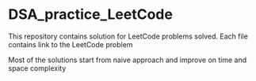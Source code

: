 # DSA_practice_LeetCode

This repository contains solution for LeetCode problems solved. 
Each file contains link to the LeetCode problem

Most of the solutions start from naive approach and improve on time and space complexity
